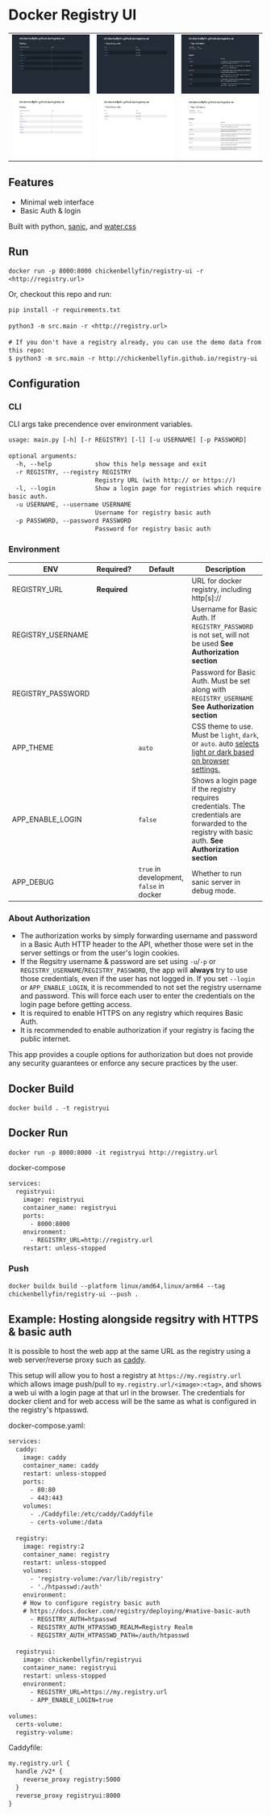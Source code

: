 # Docker Registry UI
| | | |
| -- | -- | -- |
| ![](/screenshots/indexd.jpg) | ![](/screenshots/tagsd.jpg) | ![](/screenshots/imaged.jpg) |
| ![](/screenshots/indexl.jpg) | ![](/screenshots/tagsl.jpg) | ![](/screenshots/imagel.jpg) |

## Features
* Minimal web interface
* Basic Auth & login

Built with python, [sanic](https://sanic.dev), and [water.css](https://watercss.kognise.dev/)

## Run
```
docker run -p 8000:8000 chickenbellyfin/registry-ui -r <http://registry.url>
```

Or, checkout this repo and run:
```
pip install -r requirements.txt

python3 -m src.main -r <http://registry.url>

# If you don't have a registry already, you can use the demo data from this repo:
$ python3 -m src.main -r http://chickenbellyfin.github.io/registry-ui
```

## Configuration

### CLI
CLI args take precendence over environment variables.
```
usage: main.py [-h] [-r REGISTRY] [-l] [-u USERNAME] [-p PASSWORD]

optional arguments:
  -h, --help            show this help message and exit
  -r REGISTRY, --registry REGISTRY
                        Registry URL (with http:// or https://)
  -l, --login           Show a login page for registries which require basic auth.
  -u USERNAME, --username USERNAME
                        Username for registry basic auth
  -p PASSWORD, --password PASSWORD
                        Password for registry basic auth
```
### Environment

| ENV | Required? | Default | Description |
| --- | --- | --- | --- |
| REGISTRY_URL | **Required** | | URL for docker registry, including http[s]:// |
| REGISTRY_USERNAME | | | Username for Basic Auth. If `REGISTRY_PASSWORD` is not set, will not be used **See Authorization section** |
| REGISTRY_PASSWORD | | | Password for Basic Auth. Must be set along with `REGISTRY_USERNAME` **See Authorization section** |
| APP_THEME | | `auto` |CSS theme to use. Must be `light`, `dark`, or `auto`. auto [selects light or dark based on browser settings.](https://watercss.kognise.dev/)
| APP_ENABLE_LOGIN | | `false` | Shows a login page if the registry requires credentials. The credentials are forwarded to the registry with basic auth. **See Authorization section**
| APP_DEBUG | | `true` in development, `false` in docker | Whether to run sanic server in debug mode.

### About Authorization

* The authorization works by simply forwarding username and password in a Basic Auth HTTP header to the API, whether those were set in the server settings or from the user's login cookies.
* If the Regsitry username & password are set using `-u`/`-p` or `REGISTRY_USERNAME`/`REGISTRY_PASSWORD`, the app will **always** try to use those credentials, even if the user has not logged in. If you set `--login` or `APP_ENABLE_LOGIN`, it is recommended to not set the registry username and password. This will force each user to enter the credentials on the login page before getting access.
* It is required to enable HTTPS on any registry which requires Basic Auth.
* It is recommended to enable authorization if your registry is facing the public internet.

This app provides a couple options for authorization but does not provide any security guarantees or enforce any secure practices by the user.

## Docker Build
```
docker build . -t registryui
```

## Docker Run
```
docker run -p 8000:8000 -it registryui http://registry.url
```

docker-compose
```
services:
  registryui:
    image: registryui
    container_name: registryui
    ports:
      - 8000:8000
    environment:
      - REGISTRY_URL=http://registry.url
    restart: unless-stopped
```

### Push
```
docker buildx build --platform linux/amd64,linux/arm64 --tag chickenbellyfin/registry-ui --push .
```

## Example: Hosting alongside regsitry with HTTPS & basic auth
It is possible to host the web app at the same URL as the registry using a web server/reverse proxy such as [caddy](https://caddyserver.com/).

This setup will allow you to host a registry at `https://my.registry.url` which allows image push/pull to `my.registry.url/<image>:<tag>`, and shows a web ui with a login page at that url in the browser. The credentials for docker client and for web access will be the same as what is configured in the registry's htpasswd.

docker-compose.yaml:
```
services:
  caddy:
    image: caddy
    container_name: caddy
    restart: unless-stopped
    ports:
      - 80:80
      - 443:443
    volumes:
      - ./Caddyfile:/etc/caddy/Caddyfile
      - certs-volume:/data

  registry:
    image: registry:2
    container_name: registry
    restart: unless-stopped
    volumes:
      - 'registry-volume:/var/lib/registry'
      - './htpasswd:/auth'
    environment:
    # How to configure registry basic auth
    # https://docs.docker.com/registry/deploying/#native-basic-auth
      - REGSITRY_AUTH=htpasswd
      - REGISTRY_AUTH_HTPASSWD_REALM=Registry Realm
      - REGISTRY_AUTH_HTPASSWD_PATH=/auth/htpasswd

  registryui:
    image: chickenbellyfin/registryui
    container_name: registryui
    restart: unless-stopped
    environment:
      - REGISTRY_URL=https://my.registry.url
      - APP_ENABLE_LOGIN=true

volumes:
  certs-volume:
  registry-volume:
```

Caddyfile:
```
my.registry.url {
  handle /v2* {
    reverse_proxy registry:5000
  }
  reverse_proxy registryui:8000
}
```